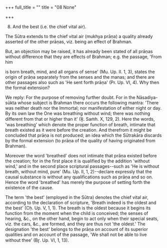 +++
full_title = ""
title = "08 None"

+++


8. And the best (i.e. the chief vital air).

The Sūtra extends to the chief vital air (mukhya prāṇa) a quality already asserted of the other prāṇas, viz. being an effect of Brahman.

But, an objection may be raised, it has already been stated of all prāṇas without difference that they are effects of Brahman; e.g. the passage, 'From him

is born breath, mind, and all organs of sense' (Mu. Up. II. 1, 3), states the origin of prāṇa separately from the senses and the manas; and there are other passages also such as 'He sent forth prāṇa' (Pr. Up. VI, 4). Why then the formal extension?

We reply: For the purpose of removing further doubt. For in the Nāsadiya-sūkta whose subject is Brahman there occurs the following mantra: 'There was neither death nor the Immortal; nor manifestation of either night or day. By its own law the One was breathing without wind; there was nothing different from that or higher than it' (R̥. Saṁh. X, 129, 2). Here the words, 'was breathing' which denote the proper function of breath, intimate that breath existed as it were before the creation. And therefrom it might be concluded that prāṇa is not produced; an idea which the Sūtrakāra discards by the formal extension (to prāṇa of the quality of having originated from Brahman).

Moreover the word 'breathed' does not intimate that prāṇa existed before the creation; for in the first place it is qualified by the addition 'without wind,' and in the second place scriptural passages--such as 'He is without breath, without mind, pure' (Mu. Up. II, 1, 2)--declare expressly that the causal substance is without any qualifications such as prāṇa and so on. Hence the word 'breathed' has merely the purpose of setting forth the existence of the cause.

The term 'the best' (employed in the Sūtra) denotes the chief vital air, according to the declaration of scripture, 'Breath indeed is the oldest and the best' (Cḥ. Up. V, 1, 1). The breath is the oldest because it begins its function from the moment when the child is conceived; the senses of hearing, &c., on the other hand, begin to act only when their special seats, viz. the cars, &c., are formed, and they are thus not 'the oldest.' The designation 'the best' belongs to the prāṇa on account of its superior qualities and on account of the passage, 'We shall not be able to live without thee' (Br̥. Up. VI, 1, 13).

